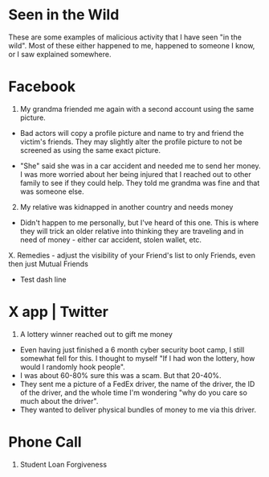 # Seen in the Wild

These are some examples of malicious activity that I have seen "in the wild". Most of these either 
happened to me, happened to someone I know, or I saw explained somewhere. 

# Facebook

1. My grandma friended me again with a second account using the same picture.
 - Bad actors will copy a profile picture and name to try and friend the victim's friends. They may
 slightly alter the profile picture to not be screened as using the same exact picture. 

 - "She" said she was in a car accident and needed me to send her money. I was more worried about her
 being injured that I reached out to other family to see if they could help. They told me grandma was
 fine and that was someone else. 

2. My relative was kidnapped in another country and needs money
 - Didn't happen to me personally, but I've heard of this one. This is where they will trick an 
 older relative into thinking they are traveling and in need of money - either car accident, stolen 
 wallet, etc. 

X. Remedies - adjust the visibility of your Friend's list to only Friends, even then just Mutual Friends

 - Test dash line
 
# X app | Twitter

1. A lottery winner reached out to gift me money
 - Even having just finished a 6 month cyber security boot camp, I still somewhat fell for this. 
 I thought to myself "If I had won the lottery, how would I randomly hook people".
 - I was about 60-80% sure this was a scam. But that 20-40%. 
 - They sent me a picture of a FedEx driver, the name of the driver, the ID of the driver, and the 
 whole time I'm wondering "why do you care so much about the driver".
 - They wanted to deliver physical bundles of money to me via this driver. 

# Phone Call

1. Student Loan Forgiveness
